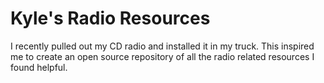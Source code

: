 # Kyle's Radio Resources

I recently pulled out my CD radio and installed it in my truck. This inspired me
to create an open source repository of all the radio related resources I found
helpful.
